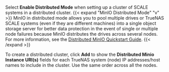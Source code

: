 ---
---

Select **Enable Distributed Mode** when setting up a cluster of SCALE systems in a distributed cluster. 
{{< expand "MinIO Distributed Mode" "v" >}}
MinIO in distributed mode allows you to pool multiple drives or TrueNAS SCALE systems (even if they are different machines) into a single object storage server for better data protection in the event of single or multiple node failures because MinIO distributes the drives across several nodes. 
For more information, see the [Distributed MinIO Quickstart Guide](https://docs.min.io/docs/distributed-minio-quickstart-guide).
{{< /expand >}}

To create a distributed cluster, click **Add** to show the **Distributed Minio Instance URI(s)** fields for each TrueNAS system (node) IP addresses/host names to include in the cluster. Use the same order across all the nodes.